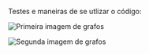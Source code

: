 Testes e maneiras de se utlizar o código:






![Primeira imagem de grafos](https://raw.githubusercontent.com/Bzinnnn/Grafos/main/assets/119547066/9427552c-b023-4d2a-bea8-bea827b79316)

![Segunda imagem de grafos](https://raw.githubusercontent.com/Bzinnnn/Grafos/main/assets/119547066/f5d1e785-80ca-4e65-af47-4eb8b7b3ba56)
